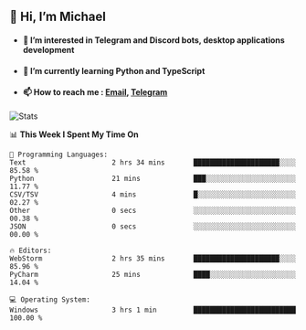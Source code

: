 ## 👋 Hi, I’m Michael
- #### 👀 I’m interested in Telegram and Discord bots, desktop applications development
- #### 🌱 I’m currently learning Python and TypeScript
- #### 📫 How to reach me : [Email](mailto:misha@kurapov.ru), [Telegram](https://t.me/mkurapov)

![Stats](https://github-readme-stats.vercel.app/api?username=krpff&show_icons=true&theme=github_dark&hide_border=true&hide=issues&count_private=true&layout=compact)


<!--START_SECTION:waka-->
📊 **This Week I Spent My Time On** 

```text
💬 Programming Languages: 
Text                     2 hrs 34 mins       █████████████████████░░░░   85.58 % 
Python                   21 mins             ███░░░░░░░░░░░░░░░░░░░░░░   11.77 % 
CSV/TSV                  4 mins              █░░░░░░░░░░░░░░░░░░░░░░░░   02.27 % 
Other                    0 secs              ░░░░░░░░░░░░░░░░░░░░░░░░░   00.38 % 
JSON                     0 secs              ░░░░░░░░░░░░░░░░░░░░░░░░░   00.00 % 

🔥 Editors: 
WebStorm                 2 hrs 35 mins       █████████████████████░░░░   85.96 % 
PyCharm                  25 mins             ████░░░░░░░░░░░░░░░░░░░░░   14.04 % 

💻 Operating System: 
Windows                  3 hrs 1 min         █████████████████████████   100.00 % 
```


<!--END_SECTION:waka-->
